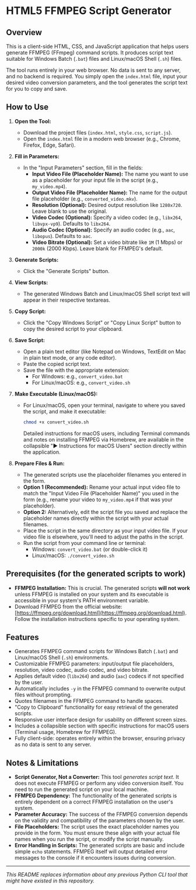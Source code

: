 # HTML5 FFMPEG Script Generator

## Overview

This is a client-side HTML, CSS, and JavaScript application that helps users generate FFMPEG (FFmpeg) command scripts. It produces script text suitable for Windows Batch (`.bat`) files and Linux/macOS Shell (`.sh`) files.

The tool runs entirely in your web browser. No data is sent to any server, and no backend is required. You simply open the `index.html` file, input your desired video conversion parameters, and the tool generates the script text for you to copy and save.

## How to Use

1.  **Open the Tool:**
    *   Download the project files (`index.html`, `style.css`, `script.js`).
    *   Open the `index.html` file in a modern web browser (e.g., Chrome, Firefox, Edge, Safari).

2.  **Fill in Parameters:**
    *   In the "Input Parameters" section, fill in the fields:
        *   **Input Video File (Placeholder Name):** The name you want to use as a placeholder for your input file in the script (e.g., `my_video.mp4`).
        *   **Output Video File (Placeholder Name):** The name for the output file placeholder (e.g., `converted_video.mkv`).
        *   **Resolution (Optional):** Desired output resolution like `1280x720`. Leave blank to use the original.
        *   **Video Codec (Optional):** Specify a video codec (e.g., `libx264`, `libvpx-vp9`). Defaults to `libx264`.
        *   **Audio Codec (Optional):** Specify an audio codec (e.g., `aac`, `libopus`). Defaults to `aac`.
        *   **Video Bitrate (Optional):** Set a video bitrate like `1M` (1 Mbps) or `2000k` (2000 Kbps). Leave blank for FFMPEG's default.

3.  **Generate Scripts:**
    *   Click the "Generate Scripts" button.

4.  **View Scripts:**
    *   The generated Windows Batch and Linux/macOS Shell script text will appear in their respective textareas.

5.  **Copy Script:**
    *   Click the "Copy Windows Script" or "Copy Linux Script" button to copy the desired script to your clipboard.

6.  **Save Script:**
    *   Open a plain text editor (like Notepad on Windows, TextEdit on Mac in plain text mode, or any code editor).
    *   Paste the copied script text.
    *   Save the file with the appropriate extension:
        *   For Windows: e.g., `convert_video.bat`
        *   For Linux/macOS: e.g., `convert_video.sh`

7.  **Make Executable (Linux/macOS):**
    *   For Linux/macOS, open your terminal, navigate to where you saved the script, and make it executable:
        ```bash
        chmod +x convert_video.sh
        ```
        Detailed instructions for macOS users, including Terminal commands and notes on installing FFMPEG via Homebrew, are available in the collapsible "▶ Instructions for macOS Users" section directly within the application.

8.  **Prepare Files & Run:**
    *   The generated scripts use the placeholder filenames you entered in the form.
    *   **Option 1 (Recommended):** Rename your actual input video file to match the "Input Video File (Placeholder Name)" you used in the form (e.g., rename your video to `my_video.mp4` if that was your placeholder).
    *   **Option 2:** Alternatively, edit the script file you saved and replace the placeholder names directly within the script with your actual filenames.
    *   Place the script in the same directory as your input video file. If your video file is elsewhere, you'll need to adjust the paths in the script.
    *   Run the script from your command line or terminal:
        *   Windows: `convert_video.bat` (or double-click it)
        *   Linux/macOS: `./convert_video.sh`

## Prerequisites (for the generated scripts to work)

*   **FFMPEG Installation:** This is crucial. The generated scripts **will not work** unless FFMPEG is installed on your system and its executable is accessible in your system's PATH environment variable.
*   Download FFMPEG from the official website: [https://ffmpeg.org/download.html](https://ffmpeg.org/download.html). Follow the installation instructions specific to your operating system.

## Features

*   Generates FFMPEG command scripts for Windows Batch (`.bat`) and Linux/macOS Shell (`.sh`) environments.
*   Customizable FFMPEG parameters: input/output file placeholders, resolution, video codec, audio codec, and video bitrate.
*   Applies default video (`libx264`) and audio (`aac`) codecs if not specified by the user.
*   Automatically includes `-y` in the FFMPEG command to overwrite output files without prompting.
*   Quotes filenames in the FFMPEG command to handle spaces.
*   "Copy to Clipboard" functionality for easy retrieval of the generated scripts.
*   Responsive user interface design for usability on different screen sizes.
*   Includes a collapsible section with specific instructions for macOS users (Terminal usage, Homebrew for FFMPEG).
*   Fully client-side: operates entirely within the browser, ensuring privacy as no data is sent to any server.

## Notes & Limitations

*   **Script Generator, Not a Converter:** This tool *generates script text*. It does not execute FFMPEG or perform any video conversion itself. You need to run the generated script on your local machine.
*   **FFMPEG Dependency:** The functionality of the generated scripts is entirely dependent on a correct FFMPEG installation on the user's system.
*   **Parameter Accuracy:** The success of the FFMPEG conversion depends on the validity and compatibility of the parameters chosen by the user.
*   **File Placeholders:** The script uses the exact placeholder names you provide in the form. You must ensure these align with your actual file names when you run the script, or modify the script manually.
*   **Error Handling in Scripts:** The generated scripts are basic and include simple `echo` statements. FFMPEG itself will output detailed error messages to the console if it encounters issues during conversion.

---
*This README replaces information about any previous Python CLI tool that might have existed in this repository.*
